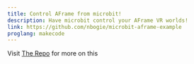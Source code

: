 ```yaml
---
title: Control AFrame from microbit!
description: Have microbit control your AFrame VR worlds!
link: https://github.com/nbogie/microbit-aframe-example
proglang: makecode
---
```


Visit [The Repo]({{page.link}}) for more on this